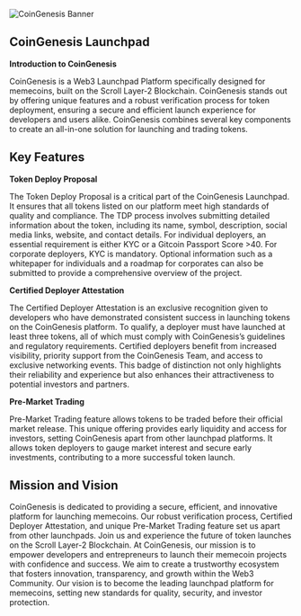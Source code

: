 ![CoinGenesis Banner](https://github.com/user-attachments/assets/dbb886ad-8f82-4e19-918f-28141daced6c)

## CoinGenesis Launchpad

**Introduction to CoinGenesis**

CoinGenesis is a Web3 Launchpad Platform specifically designed for memecoins, built on the Scroll Layer-2 Blockchain.
CoinGenesis stands out by offering unique features and a robust verification process for token deployment, ensuring a secure and efficient launch experience for developers and users alike.
CoinGenesis combines several key components to create an all-in-one solution for launching and trading tokens.

## Key Features

**Token Deploy Proposal**

The Token Deploy Proposal is a critical part of the CoinGenesis Launchpad. It ensures that all tokens listed on our platform meet high standards of quality and compliance.
The TDP process involves submitting detailed information about the token, including its name, symbol, description, social media links, website, and contact details.
For individual deployers, an essential requirement is either KYC or a Gitcoin Passport Score >40. For corporate deployers, KYC is mandatory. Optional information such as a whitepaper for individuals and a roadmap for corporates can also be submitted to provide a comprehensive overview of the project.

**Certified Deployer Attestation**

The Certified Deployer Attestation is an exclusive recognition given to developers who have demonstrated consistent success in launching tokens on the CoinGenesis platform. To qualify, a deployer must have launched at least three tokens, all of which must comply with CoinGenesis’s guidelines and regulatory requirements.
Certified deployers benefit from increased visibility, priority support from the CoinGenesis Team, and access to exclusive networking events. This badge of distinction not only highlights their reliability and experience but also enhances their attractiveness to potential investors and partners.

**Pre-Market Trading**

Pre-Market Trading feature allows tokens to be traded before their official market release. This unique offering provides early liquidity and access for investors, setting CoinGenesis apart from other launchpad platforms. It allows token deployers to gauge market interest and secure early investments, contributing to a more successful token launch.

## Mission and Vision

CoinGenesis is dedicated to providing a secure, efficient, and innovative platform for launching memecoins. Our robust verification process, Certified Deployer Attestation, and unique Pre-Market Trading feature set us apart from other launchpads. Join us and experience the future of token launches on the Scroll Layer-2 Blockchain.
At CoinGenesis, our mission is to empower developers and entrepreneurs to launch their memecoin projects with confidence and success. We aim to create a trustworthy ecosystem that fosters innovation, transparency, and growth within the Web3 Community. Our vision is to become the leading launchpad platform for memecoins, setting new standards for quality, security, and investor protection.
